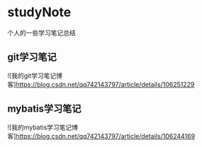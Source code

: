 # studyNote
个人的一些学习笔记总结
## git学习笔记
![我的git学习笔记博客]https://blog.csdn.net/qq742143797/article/details/106251229
## mybatis学习笔记
![我的mybatis学习笔记博客]https://blog.csdn.net/qq742143797/article/details/106244169
